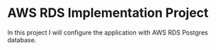 # AWS RDS Implementation Project

In this project I will configure the application with AWS RDS Postgres database.






